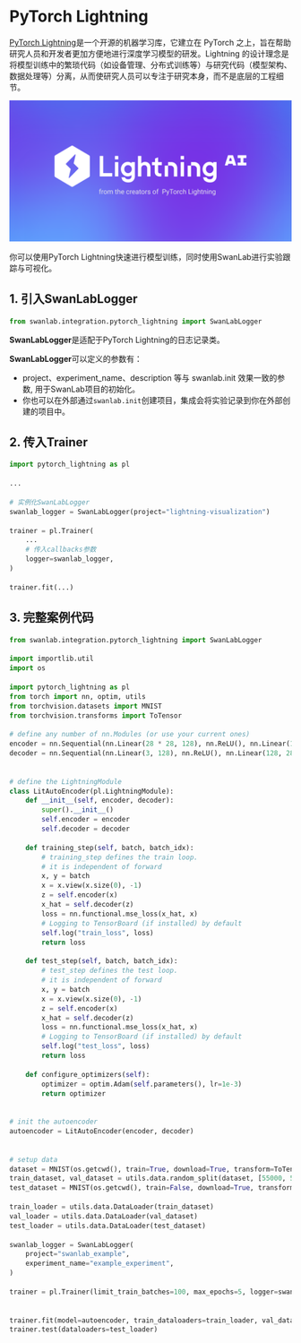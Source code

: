 # PyTorch Lightning

[PyTorch Lightning](https://github.com/Lightning-AI/pytorch-lightning)是一个开源的机器学习库，它建立在 PyTorch 之上，旨在帮助研究人员和开发者更加方便地进行深度学习模型的研发。Lightning 的设计理念是将模型训练中的繁琐代码（如设备管理、分布式训练等）与研究代码（模型架构、数据处理等）分离，从而使研究人员可以专注于研究本身，而不是底层的工程细节。

![pytorch-lightning-image](/assets/ig-pytorch-lightning.png)

你可以使用PyTorch Lightning快速进行模型训练，同时使用SwanLab进行实验跟踪与可视化。

## 1. 引入SwanLabLogger

```python
from swanlab.integration.pytorch_lightning import SwanLabLogger
```

**SwanLabLogger**是适配于PyTorch Lightning的日志记录类。

**SwanLabLogger**可以定义的参数有：

- project、experiment_name、description 等与 swanlab.init 效果一致的参数, 用于SwanLab项目的初始化。
- 你也可以在外部通过`swanlab.init`创建项目，集成会将实验记录到你在外部创建的项目中。

## 2. 传入Trainer

```python (6,11)
import pytorch_lightning as pl

...

# 实例化SwanLabLogger
swanlab_logger = SwanLabLogger(project="lightning-visualization")

trainer = pl.Trainer(
    ...
    # 传入callbacks参数
    logger=swanlab_logger,
)

trainer.fit(...)
```

## 3. 完整案例代码

```python (1,65,70)
from swanlab.integration.pytorch_lightning import SwanLabLogger

import importlib.util
import os

import pytorch_lightning as pl
from torch import nn, optim, utils
from torchvision.datasets import MNIST
from torchvision.transforms import ToTensor

# define any number of nn.Modules (or use your current ones)
encoder = nn.Sequential(nn.Linear(28 * 28, 128), nn.ReLU(), nn.Linear(128, 3))
decoder = nn.Sequential(nn.Linear(3, 128), nn.ReLU(), nn.Linear(128, 28 * 28))


# define the LightningModule
class LitAutoEncoder(pl.LightningModule):
    def __init__(self, encoder, decoder):
        super().__init__()
        self.encoder = encoder
        self.decoder = decoder

    def training_step(self, batch, batch_idx):
        # training_step defines the train loop.
        # it is independent of forward
        x, y = batch
        x = x.view(x.size(0), -1)
        z = self.encoder(x)
        x_hat = self.decoder(z)
        loss = nn.functional.mse_loss(x_hat, x)
        # Logging to TensorBoard (if installed) by default
        self.log("train_loss", loss)
        return loss

    def test_step(self, batch, batch_idx):
        # test_step defines the test loop.
        # it is independent of forward
        x, y = batch
        x = x.view(x.size(0), -1)
        z = self.encoder(x)
        x_hat = self.decoder(z)
        loss = nn.functional.mse_loss(x_hat, x)
        # Logging to TensorBoard (if installed) by default
        self.log("test_loss", loss)
        return loss

    def configure_optimizers(self):
        optimizer = optim.Adam(self.parameters(), lr=1e-3)
        return optimizer


# init the autoencoder
autoencoder = LitAutoEncoder(encoder, decoder)


# setup data
dataset = MNIST(os.getcwd(), train=True, download=True, transform=ToTensor())
train_dataset, val_dataset = utils.data.random_split(dataset, [55000, 5000])
test_dataset = MNIST(os.getcwd(), train=False, download=True, transform=ToTensor())

train_loader = utils.data.DataLoader(train_dataset)
val_loader = utils.data.DataLoader(val_dataset)
test_loader = utils.data.DataLoader(test_dataset)

swanlab_logger = SwanLabLogger(
    project="swanlab_example",
    experiment_name="example_experiment",
)

trainer = pl.Trainer(limit_train_batches=100, max_epochs=5, logger=swanlab_logger)


trainer.fit(model=autoencoder, train_dataloaders=train_loader, val_dataloaders=val_loader)
trainer.test(dataloaders=test_loader)

```